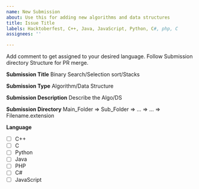 ```yaml
---
name: New Submission
about: Use this for adding new algorithms and data structures
title: Issue Title
labels: Hacktoberfest, C++, Java, JavaScript, Python, C#, php, C
assignees: ''

---
```

Add comment to get assigned to your desired language.
Follow Submission directory Structure for PR merge.


**Submission Title**
Binary Search/Selection sort/Stacks

**Submission Type**
Algorithm/Data Structure

**Submission Description**
Describe the Algo/DS

**Submission Directory**
Main_Folder => Sub_Folder => ... => ... => Filename.extension

**Language**

- [ ]  C++
- [ ]  C 
- [ ]  Python
- [ ] Java 
- [ ] PHP
- [ ] C#
- [ ] JavaScript
